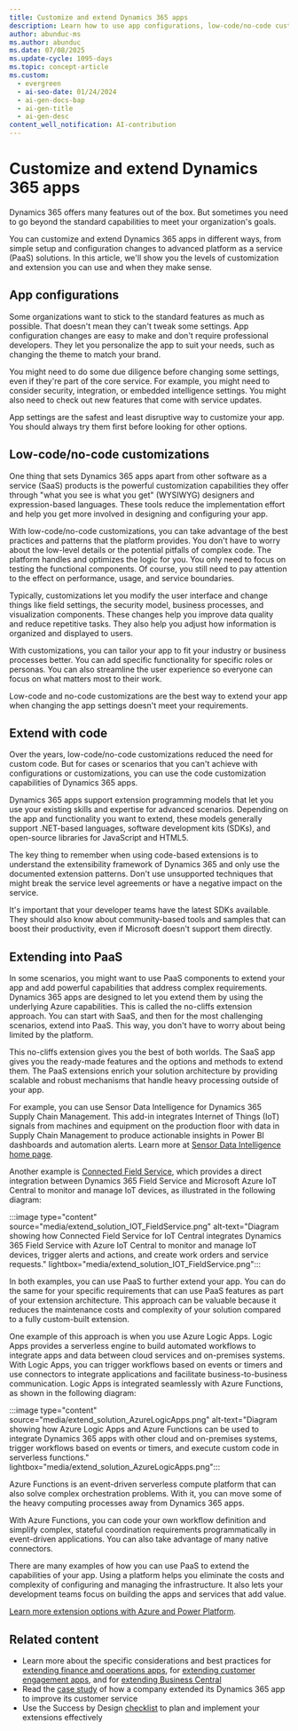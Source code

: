 ```yaml
---
title: Customize and extend Dynamics 365 apps
description: Learn how to use app configurations, low-code/no-code customizations, and PaaS solutions to tailor Dynamics 365 apps to your organization's needs.
author: abunduc-ms
ms.author: abunduc
ms.date: 07/08/2025
ms.update-cycle: 1095-days
ms.topic: concept-article
ms.custom:
  - evergreen
  - ai-seo-date: 01/24/2024
  - ai-gen-docs-bap
  - ai-gen-title
  - ai-gen-desc
content_well_notification: AI-contribution
---
```


# Customize and extend Dynamics 365 apps

Dynamics 365 offers many features out of the box. But sometimes you need to go beyond the standard capabilities to meet your organization's goals.

You can customize and extend Dynamics 365 apps in different ways, from simple setup and configuration changes to advanced platform as a service (PaaS) solutions. In this article, we'll show you the levels of customization and extension you can use and when they make sense.

## App configurations

Some organizations want to stick to the standard features as much as possible. That doesn't mean they can't tweak some settings. App configuration changes are easy to make and don't require professional developers. They let you personalize the app to suit your needs, such as changing the theme to match your brand.

You might need to do some due diligence before changing some settings, even if they're part of the core service. For example, you might need to consider security, integration, or embedded intelligence settings. You might also need to check out new features that come with service updates.

App settings are the safest and least disruptive way to customize your app. You should always try them first before looking for other options.

## Low-code/no-code customizations

One thing that sets Dynamics 365 apps apart from other software as a service (SaaS) products is the powerful customization capabilities they offer through "what you see is what you get" (WYSIWYG) designers and expression-based languages. These tools reduce the implementation effort and help you get more involved in designing and configuring your app.

With low-code/no-code customizations, you can take advantage of the best practices and patterns that the platform provides. You don't have to worry about the low-level details or the potential pitfalls of complex code. The platform handles and optimizes the logic for you. You only need to focus on testing the functional components. Of course, you still need to pay attention to the effect on performance, usage, and service boundaries.

Typically, customizations let you modify the user interface and change things like field settings, the security model, business processes, and visualization components. These changes help you improve data quality and reduce repetitive tasks. They also help you adjust how information is organized and displayed to users.

With customizations, you can tailor your app to fit your industry or business processes better. You can add specific functionality for specific roles or personas. You can also streamline the user experience so everyone can focus on what matters most to their work.

Low-code and no-code customizations are the best way to extend your app when changing the app settings doesn't meet your requirements.

## Extend with code

Over the years, low-code/no-code customizations reduced the need for custom code. But for cases or scenarios that you can't achieve with configurations or customizations, you can use the code customization capabilities of Dynamics 365 apps.

Dynamics 365 apps support extension programming models that let you use your existing skills and expertise for advanced scenarios. Depending on the app and functionality you want to extend, these models generally support .NET-based languages, software development kits (SDKs), and open-source libraries for JavaScript and HTML5.

The key thing to remember when using code-based extensions is to understand the extensibility framework of Dynamics 365 and only use the documented extension patterns. Don't use unsupported techniques that might break the service level agreements or have a negative impact on the service.

It's important that your developer teams have the latest SDKs available. They should also know about community-based tools and samples that can boost their productivity, even if Microsoft doesn't support them directly.

## Extending into PaaS

In some scenarios, you might want to use PaaS components to extend your app and add powerful capabilities that address complex requirements. Dynamics 365 apps are designed to let you extend them by using the underlying Azure capabilities. This is called the no-cliffs extension approach. You can start with SaaS, and then for the most challenging scenarios, extend into PaaS. This way, you don't have to worry about being limited by the platform.

This no-cliffs extension gives you the best of both worlds. The SaaS app gives you the ready-made features and the options and methods to extend them. The PaaS extensions enrich your solution architecture by providing scalable and robust mechanisms that handle heavy processing outside of your app.

For example, you can use Sensor Data Intelligence for Dynamics 365 Supply Chain Management. This add-in integrates Internet of Things (IoT) signals from machines and equipment on the production floor with data in Supply Chain Management to produce actionable insights in Power BI dashboards and automation alerts. Learn more at [Sensor Data Intelligence home page](/dynamics365/supply-chain/sensor-data-intelligence/sdi-home-page).

Another example is [Connected Field Service](/dynamics365/field-service/connected-field-service-architecture), which provides a direct integration between Dynamics 365 Field Service and Microsoft Azure IoT Central to monitor and manage IoT devices, as illustrated in the following diagram:

:::image type="content" source="media/extend_solution_IOT_FieldService.png" alt-text="Diagram showing how Connected Field Service for IoT Central integrates Dynamics 365 Field Service with Azure IoT Central to monitor and manage IoT devices, trigger alerts and actions, and create work orders and service requests." lightbox="media/extend_solution_IOT_FieldService.png":::

In both examples, you can use PaaS to further extend your app. You can do the same for your specific requirements that can use PaaS features as part of your extension architecture. This approach can be valuable because it reduces the maintenance costs and complexity of your solution compared to a fully custom-built extension.

One example of this approach is when you use Azure Logic Apps. Logic Apps provides a serverless engine to build automated workflows to integrate apps and data between cloud services and on-premises systems. With Logic Apps, you can trigger workflows based on events or timers and use connectors to integrate applications and facilitate business-to-business communication. Logic Apps is integrated seamlessly with Azure Functions, as shown in the following diagram:

:::image type="content" source="media/extend_solution_AzureLogicApps.png" alt-text="Diagram showing how Azure Logic Apps and Azure Functions can be used to integrate Dynamics 365 apps with other cloud and on-premises systems, trigger workflows based on events or timers, and execute custom code in serverless functions." lightbox="media/extend_solution_AzureLogicApps.png":::

Azure Functions is an event-driven serverless compute platform that can also solve complex orchestration problems. With it, you can move some of the heavy computing processes away from Dynamics 365 apps.

With Azure Functions, you can code your own workflow definition and simplify complex, stateful coordination requirements programmatically in event-driven applications. You can also take advantage of many native connectors.

There are many examples of how you can use PaaS to extend the capabilities of your app. Using a platform helps you eliminate the costs and complexity of configuring and managing the infrastructure. It also lets your development teams focus on building the apps and services that add value.

[Learn more extension options with Azure and Power Platform](integrate-other-solutions.md).

## Related content

- Learn more about the specific considerations and best practices for [extending finance and operations apps](extend-your-solution-guidance-product-fo.md), for [extending customer engagement apps](extend-your-solution-guidance-product-ce.md), and for [extending Business Central](/dynamics365/business-central/dev-itpro/developer/devenv-extensibility-overview?toc=/dynamics365/guidance/toc.yml)
- Read the [case study](extend-your-solution-case-study.md) of how a company extended its Dynamics 365 app to improve its customer service
- Use the Success by Design [checklist](extend-your-solution-checklist.md) to plan and implement your extensions effectively
